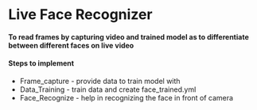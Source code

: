 # Live Face Recognizer

#### To read frames by capturing video and trained model as to differentiate between different faces on live video

#### Steps to implement

- Frame_capture - provide data to train model with
- Data_Training - train data and create face_trained.yml
- Face_Recognize - help in recognizing the face in front of camera

